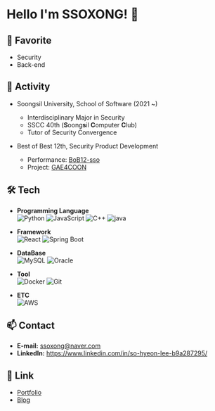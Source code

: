 # Hello I'm SSOXONG! 👋

## 🚀 Favorite
- Security
- Back-end

## 💼 Activity
- Soongsil University, School of Software (2021 ~)
  - Interdisciplinary Major in Security 
  - SSCC 40th (**S**oong**s**il **C**omputer **C**lub)
  - Tutor of Security Convergence
  
- Best of Best 12th, Security Product Development
  - Performance: [BoB12-sso](https://github.com/BoB12-sso)
  - Project: [GAE4COON](https://github.com/GAE4COON)

## 🛠️ Tech

- **Programming Language**  
  ![Python](https://img.shields.io/badge/-Python-3776AB?style=flat&logo=Python&logoColor=white)
  ![JavaScript](https://img.shields.io/badge/-JavaScript-F7DF1E?style=flat&logo=javascript&logoColor=black)
  ![C++](https://img.shields.io/badge/-C++-00599C?style=flat&logo=cplusplus&logoColor=white)
  ![java](https://img.shields.io/badge/JAVA-007396?style=flat&logo=java&logoColor=white)

- **Framework**  
  ![React](https://img.shields.io/badge/-React-61DAFB?style=flat&logo=react&logoColor=white)
  ![Spring Boot](https://img.shields.io/badge/springboot-6DB33F?style=flat&logo=springboot&logoColor=white)

- **DataBase**  
  ![MySQL](https://img.shields.io/badge/-MySQL-4479A1?style=flat&logo=mysql&logoColor=white)
  ![Oracle](https://img.shields.io/badge/oracle-F80000?style=for-the-badge&logo=oracle&logoColor=white)

- **Tool**  
  ![Docker](https://img.shields.io/badge/-Docker-2496ED?style=flat&logo=docker&logoColor=white)
  ![Git](https://img.shields.io/badge/-Git-F05032?style=flat&logo=git&logoColor=white)

- **ETC**  
  ![AWS](https://img.shields.io/badge/-AWS-232F3E?style=flat&logo=amazonaws&logoColor=white)

## 📫 Contact
- **E-mail:** ssoxong@naver.com
- **LinkedIn:** https://www.linkedin.com/in/so-hyeon-lee-b9a287295/

## 🔗 Link
- [Portfolio](https://ssoxong.notion.site/Sohyeon-Lee-dba19623828849ae928674d0cca7816c?pvs=4)
- [Blog](https://ssoxong.github.io/)

